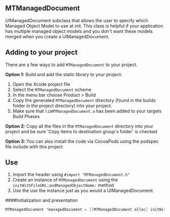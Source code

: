 ## MTManagedDocument

UIManagedDocument subclass that allows the user to specify which Managed Object Model to use at init.  This class is helpful if your application has multiple managed object models and you don't want these models merged when you create a UIManagedDocument.  


## Adding to your project

There are a few ways to add `MTManagedDocument` to your project. 

**Option 1:** Build and add the static library to your project:

1. Open the Xcode project file
2. Select the `MTManagedDocument` scheme
3. In the menu bar choose Product > Build
5. Copy the generated `MTManagedDocument` directory (found in the builds folder in the project directory) into your project.
6. Make sure that `libMTManagedDocument.a` has been added to your targets Build Phases


**Option 2:** 
Copy all the files in the `MTManagedDocument` directory into your project and be sure 'Copy items to destination group's folder' is checked

**Option 3:**
You can also install the code via CocoaPods using the podspec file include with this project

## Use

1. Import the header using `#import "MTManagedDocument.h"`
2. Create an instance of `MTManagedDocument` using the `initWithFileURL:andManagedObjectName:` method
3. Use the use the instance just as you would a UIManagedDocument 

####Initialization and presentation
```` objective-c
MTManagedDocument *managedDocument = [[MTManagedDocument alloc] initWithFileURL:fileURL andManagedObjectName:@"<name of your managed object model here>"];
